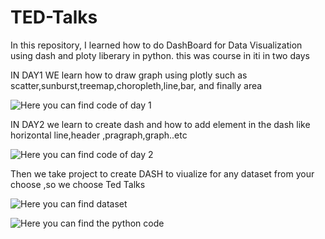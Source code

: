 # TED-Talks

In this repository, I learned how to do DashBoard for Data Visualization using dash and ploty liberary in python. this was course in iti in two days

IN DAY1 WE learn how to draw graph using plotly such as scatter,sunburst,treemap,choropleth,line,bar, and finally area

![Here you can find code of day 1](https://github.com/AlaaSayed164/TED-Talks/blob/main/Day1%20Data_visualization.ipynb)


IN DAY2 we learn  to create dash and how to add element in the dash like horizontal line,header ,pragraph,graph..etc

![Here you can find code of day 2](https://github.com/AlaaSayed164/TED-Talks/blob/main/Day2_dataVitualization.ipynb)


Then we take project to create DASH to viualize for any dataset from your choose ,so we choose Ted Talks 

![Here you can find dataset]( https://www.kaggle.com/datasets/rounakbanik/ted-talks)

![Here you can find the python code](https://github.com/AlaaSayed164/TED-Talks/blob/main/project111.ipynb)



